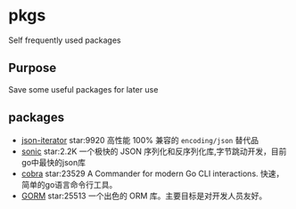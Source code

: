 # pkgs
Self frequently used packages

## Purpose
Save some useful packages for later use

## packages
  - [json-iterator](https://github.com/json-iterator/go) star:9920 高性能 100% 兼容的 `encoding/json` 替代品
  - [sonic](https://github.com/bytedance/sonic) star:2.2K 一个极快的 JSON 序列化和反序列化库,字节跳动开发，目前go中最快的json库
  - [cobra](https://github.com/spf13/cobra) star:23529 A Commander for modern Go CLI interactions. 快速，简单的go语言命令行工具。
  - [GORM](https://github.com/go-gorm/gorm)  star:25513 一个出色的 ORM 库。主要目标是对开发人员友好。
